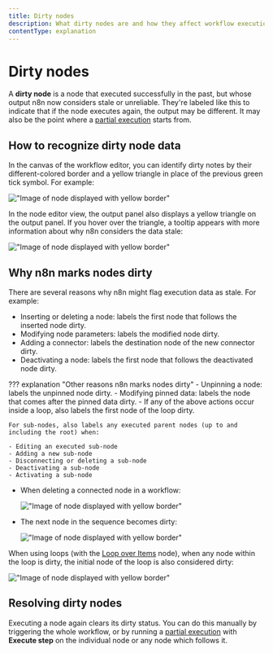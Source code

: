 ```yaml
---
title: Dirty nodes
description: What dirty nodes are and how they affect workflow execution.
contentType: explanation
---
```


# Dirty nodes

A **dirty node** is a node that executed successfully in the past, but whose output n8n now considers stale or unreliable. They're labeled like this to indicate that if the node executes again, the output may be different. It may also be the point where a [partial execution](/workflows/executions/manual-partial-and-production-executions.md#partial-executions) starts from.

## How to recognize dirty node data

In the canvas of the workflow editor, you can identify dirty notes by their different-colored border and a yellow triangle in place of the previous green tick symbol. For example:

!["Image of node displayed with yellow border"](/_images/workflows/executions/dirty-node-canvas.png)

In the node editor view, the output panel also displays a yellow triangle on the output panel. If you hover over the triangle, a tooltip appears with more information about why n8n considers the data stale:

!["Image of node displayed with yellow border"](/_images/workflows/executions/dirty-node-editor.png)

## Why n8n marks nodes dirty

There are several reasons why n8n might flag execution data as stale. For example:

- Inserting or deleting a node: labels the first node that follows the inserted node dirty.
- Modifying node parameters: labels the modified node dirty.
- Adding a connector: labels the destination node of the new connector dirty.
- Deactivating a node: labels the first node that follows the deactivated node dirty.

??? explanation "Other reasons n8n marks nodes dirty"
    - Unpinning a node: labels the unpinned node dirty.
    - Modifying pinned data: labels the node that comes after the pinned data dirty.
    - If any of the above actions occur inside a loop, also labels the first node of the loop dirty.

    For sub-nodes, also labels any executed parent nodes (up to and including the root) when:

    - Editing an executed sub-node
    - Adding a new sub-node
    - Disconnecting or deleting a sub-node
    - Deactivating a sub-node
    - Activating a sub-node

<div class="grid cards" markdown>

-   When deleting a connected node in a workflow:

    !["Image of node displayed with yellow border"](/_images/workflows/executions/dirty-before.png)

-   The next node in the sequence becomes dirty:

    !["Image of node displayed with yellow border"](/_images/workflows/executions/dirty-after.png)

</div>

When using loops (with the [Loop over Items](/integrations/builtin/core-nodes/n8n-nodes-base.splitinbatches.md) node), when any node within the loop is dirty, the initial node of the loop is also considered dirty:

!["Image of node displayed with yellow border"](/_images/workflows/executions/dirty-loop.png)

## Resolving dirty nodes

Executing a node again clears its dirty status. You can do this manually by triggering the whole workflow, or by running a [partial execution](/workflows/executions/manual-partial-and-production-executions.md#partial-executions) with **Execute step** on the individual node or any node which follows it.
